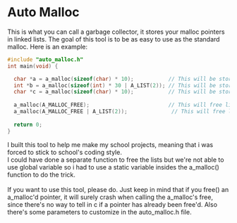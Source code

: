 # Auto Malloc

This is what you can call a garbage collector, it stores your malloc pointers in linked lists.
The goal of this tool is to be as easy to use as the standard malloc.
Here is an example:

```c
#include "auto_malloc.h"
int main(void) {

  char *a = a_malloc(sizeof(char) * 10);           // This will be stored in list 0 (if no list is specified, list 0 is default)
  int *b = a_malloc(sizeof(int) * 30 | A_LIST(2)); // This will be stored in list 2
  char *c = a_malloc(sizeof(char) * 10);           // This will be stored in list 0
  
  a_malloc(A_MALLOC_FREE);                         // This will free list 0 (list 2 pointers are still usable)
  a_malloc(A_MALLOC_FREE | A_LIST(2));              // This will free list 2
  
  return 0;
}
```

I built this tool to help me make my school projects, meaning that i was forced to stick to school's coding style.\
I could have done a separate function to free the lists but we're not able to use global variable so i had to use a static variable insides the a_malloc() function to do the trick.\
\
If you want to use this tool, please do. Just keep in mind that if you free() an a_malloc'd pointer, it will surely crash when calling the a_malloc's free, since there's no way to tell in c if a pointer has already been free'd. Also there's some parameters to customize in the auto_malloc.h file.
